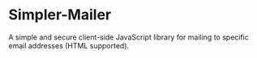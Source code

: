 # Simpler-Mailer
A simple and secure client-side JavaScript library for mailing to specific email addresses (HTML supported).

